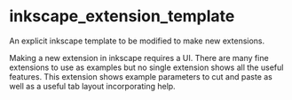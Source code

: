inkscape_extension_template
===========================

An explicit inkscape template to be modified to make new extensions.

Making a new extension in inkscape requires a UI.
There are many fine extensions to use as examples but no single extension shows all the useful features.
This extension shows example parameters to cut and paste as well as a useful tab layout incorporating help.
